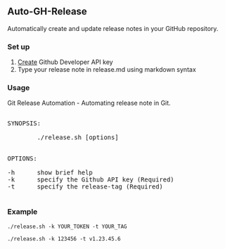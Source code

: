 ## Auto-GH-Release

Automatically create and update release notes in your GitHub repository.

### Set up

1) [Create](https://help.github.com/en/github/authenticating-to-github/creating-a-personal-access-token-for-the-command-line) Github Developer API key<br/>
3) Type your release note in release.md using markdown syntax<br/>

### Usage

Git Release Automation - Automating release note in Git.

<pre>

SYNOPSIS:<br/>
        ./release.sh [options]<br/>

OPTIONS:<br/>
-h      show brief help
-k      specify the Github API key (Required)
-t      specify the release-tag (Required)

</pre>

### Example

```
./release.sh -k YOUR_TOKEN -t YOUR_TAG

./release.sh -k 123456 -t v1.23.45.6
```
